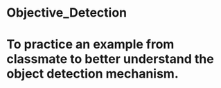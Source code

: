 # Objective_Detection
# To practice an example from classmate to better understand the object detection mechanism. 
